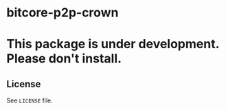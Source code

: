 bitcore-p2p-crown
==================

# This package is under development. Please don't install.

## License

See `LICENSE` file.
